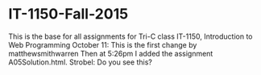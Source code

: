 # IT-1150-Fall-2015
This is the base for all assignments for Tri-C class IT-1150, Introduction to Web Programming
October 11: This is the first change by matthewsmithwarren
Then at 5:26pm I added the assignment A05Solution.html. Strobel: Do you see this?
